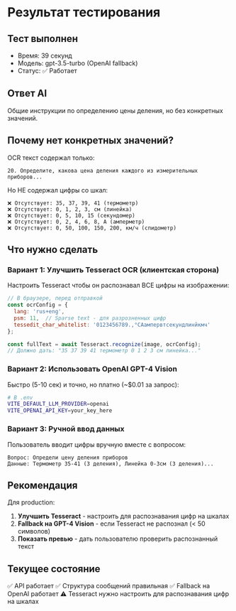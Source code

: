 # Результат тестирования

## Тест выполнен
- Время: 39 секунд
- Модель: gpt-3.5-turbo (OpenAI fallback)
- Статус: ✅ Работает

## Ответ AI
Общие инструкции по определению цены деления, но без конкретных значений.

## Почему нет конкретных значений?

OCR текст содержал только:
```
20. Определите, какова цена деления каждого из измерительных приборов...
```

Но НЕ содержал цифры со шкал:
```
❌ Отсутствует: 35, 37, 39, 41 (термометр)
❌ Отсутствует: 0, 1, 2, 3, см (линейка)
❌ Отсутствует: 0, 5, 10, 15 (секундомер)
❌ Отсутствует: 0, 2, 4, 6, 8, А (амперметр)
❌ Отсутствует: 0, 50, 100, 150, 200, км/ч (спидометр)
```

## Что нужно сделать

### Вариант 1: Улучшить Tesseract OCR (клиентская сторона)
Настроить Tesseract чтобы он распознавал ВСЕ цифры на изображении:

```javascript
// В браузере, перед отправкой
const ocrConfig = {
  lang: 'rus+eng',
  psm: 11,  // Sparse text - для разрозненных цифр
  tessedit_char_whitelist: '0123456789.,°CАампервтсекундлинйкмч'
};

const fullText = await Tesseract.recognize(image, ocrConfig);
// Должно дать: "35 37 39 41 термометр 0 1 2 3 см линейка..."
```

### Вариант 2: Использовать OpenAI GPT-4 Vision
Быстро (5-10 сек) и точно, но платно (~$0.01 за запрос):

```bash
# В .env
VITE_DEFAULT_LLM_PROVIDER=openai
VITE_OPENAI_API_KEY=your_key_here
```

### Вариант 3: Ручной ввод данных
Пользователь вводит цифры вручную вместе с вопросом:

```
Вопрос: Определи цену деления приборов
Данные: Термометр 35-41 (3 деления), Линейка 0-3см (3 деления)...
```

## Рекомендация

Для production:
1. **Улучшить Tesseract** - настроить для распознавания цифр на шкалах
2. **Fallback на GPT-4 Vision** - если Tesseract не распознал (< 50 символов)
3. **Показать превью** - дать пользователю проверить распознанный текст

## Текущее состояние

✅ API работает
✅ Структура сообщений правильная
✅ Fallback на OpenAI работает
⚠️ Tesseract нужно настроить для распознавания цифр на шкалах
